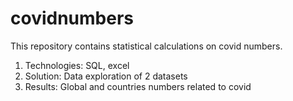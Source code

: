 # covidnumbers
This repository contains statistical calculations on covid numbers.
1)	Technologies: SQL, excel
2)	Solution: Data exploration of 2 datasets 
3)	Results: Global and countries numbers related to covid 
